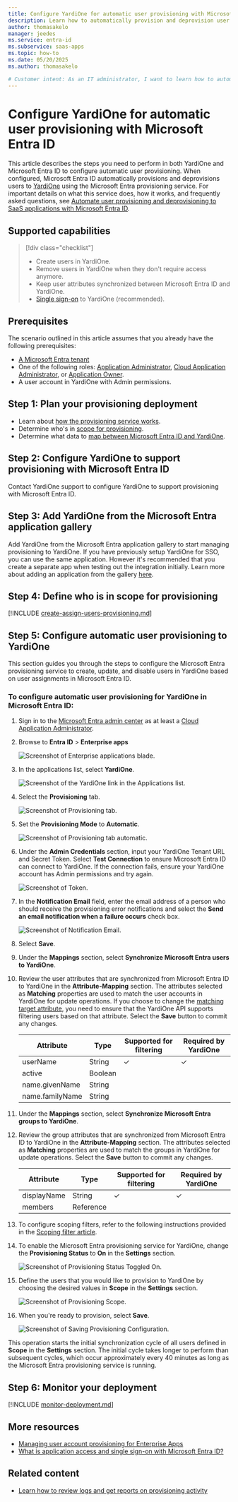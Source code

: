 ```yaml
---
title: Configure YardiOne for automatic user provisioning with Microsoft Entra ID
description: Learn how to automatically provision and deprovision user accounts from Microsoft Entra ID to YardiOne.
author: thomasakelo
manager: jeedes
ms.service: entra-id
ms.subservice: saas-apps
ms.topic: how-to
ms.date: 05/20/2025
ms.author: thomasakelo

# Customer intent: As an IT administrator, I want to learn how to automatically provision and deprovision user accounts from Microsoft Entra ID to YardiOne so that I can streamline the user management process and ensure that users have the appropriate access to YardiOne.
---
```


# Configure YardiOne for automatic user provisioning with Microsoft Entra ID

This article describes the steps you need to perform in both YardiOne and Microsoft Entra ID to configure automatic user provisioning. When configured, Microsoft Entra ID automatically provisions and deprovisions users to [YardiOne](https://www.yardi.com) using the Microsoft Entra provisioning service. For important details on what this service does, how it works, and frequently asked questions, see [Automate user provisioning and deprovisioning to SaaS applications with Microsoft Entra ID](~/identity/app-provisioning/user-provisioning.md). 


## Supported capabilities
> [!div class="checklist"]
> * Create users in YardiOne.
> * Remove users in YardiOne when they don't require access anymore.
> * Keep user attributes synchronized between Microsoft Entra ID and YardiOne.
> * [Single sign-on](yardione-tutorial.md) to YardiOne (recommended).

## Prerequisites

The scenario outlined in this article assumes that you already have the following prerequisites:

* [A Microsoft Entra tenant](~/identity-platform/quickstart-create-new-tenant.md) 
* One of the following roles: [Application Administrator](/entra/identity/role-based-access-control/permissions-reference#application-administrator), [Cloud Application Administrator](/entra/identity/role-based-access-control/permissions-reference#cloud-application-administrator), or [Application Owner](/entra/fundamentals/users-default-permissions#owned-enterprise-applications).
* A user account in YardiOne with Admin permissions.

## Step 1: Plan your provisioning deployment

* Learn about [how the provisioning service works](~/identity/app-provisioning/user-provisioning.md).
* Determine who's in [scope for provisioning](~/identity/app-provisioning/define-conditional-rules-for-provisioning-user-accounts.md).
* Determine what data to [map between Microsoft Entra ID and YardiOne](~/identity/app-provisioning/customize-application-attributes.md).

## Step 2: Configure YardiOne to support provisioning with Microsoft Entra ID

Contact YardiOne support to configure YardiOne to support provisioning with Microsoft Entra ID.

## Step 3: Add YardiOne from the Microsoft Entra application gallery

Add YardiOne from the Microsoft Entra application gallery to start managing provisioning to YardiOne. If you have previously setup YardiOne for SSO, you can use the same application. However it's recommended that you create a separate app when testing out the integration initially. Learn more about adding an application from the gallery [here](~/identity/enterprise-apps/add-application-portal.md). 

## Step 4: Define who is in scope for provisioning 

[!INCLUDE [create-assign-users-provisioning.md](~/identity/saas-apps/includes/create-assign-users-provisioning.md)]

## Step 5: Configure automatic user provisioning to YardiOne 

This section guides you through the steps to configure the Microsoft Entra provisioning service to create, update, and disable users in YardiOne based on user assignments in Microsoft Entra ID.

<a name='to-configure-automatic-user-provisioning-for-YardiOne-in-azure-ad'></a>

### To configure automatic user provisioning for YardiOne in Microsoft Entra ID:

1. Sign in to the [Microsoft Entra admin center](https://entra.microsoft.com) as at least a [Cloud Application Administrator](~/identity/role-based-access-control/permissions-reference.md#cloud-application-administrator).
1. Browse to **Entra ID** > **Enterprise apps**

	![Screenshot of Enterprise applications blade.](common/enterprise-applications.png)

1. In the applications list, select **YardiOne**.

	![Screenshot of the YardiOne link in the Applications list.](common/all-applications.png)

1. Select the **Provisioning** tab.

	![Screenshot of Provisioning tab.](common/provisioning.png)

1. Set the **Provisioning Mode** to **Automatic**.

	![Screenshot of Provisioning tab automatic.](common/provisioning-automatic.png)

1. Under the **Admin Credentials** section, input your YardiOne Tenant URL and Secret Token. Select **Test Connection** to ensure Microsoft Entra ID can connect to YardiOne. If the connection fails, ensure your YardiOne account has Admin permissions and try again.

 	![Screenshot of Token.](common/provisioning-testconnection-tenanturltoken.png)

1. In the **Notification Email** field, enter the email address of a person who should receive the provisioning error notifications and select the **Send an email notification when a failure occurs** check box.

	![Screenshot of Notification Email.](common/provisioning-notification-email.png)

1. Select **Save**.

1. Under the **Mappings** section, select **Synchronize Microsoft Entra users to YardiOne**.

1. Review the user attributes that are synchronized from Microsoft Entra ID to YardiOne in the **Attribute-Mapping** section. The attributes selected as **Matching** properties are used to match the user accounts in YardiOne for update operations. If you choose to change the [matching target attribute](~/identity/app-provisioning/customize-application-attributes.md), you need to ensure that the YardiOne API supports filtering users based on that attribute. Select the **Save** button to commit any changes.

   |Attribute|Type|Supported for filtering|Required by YardiOne|
   |---|---|---|---|
   |userName|String|&check;|&check;
   |active|Boolean||
   |name.givenName|String||
   |name.familyName|String||

1. Under the **Mappings** section, select **Synchronize Microsoft Entra groups to YardiOne**.

1. Review the group attributes that are synchronized from Microsoft Entra ID to YardiOne in the **Attribute-Mapping** section. The attributes selected as **Matching** properties are used to match the groups in YardiOne for update operations. Select the **Save** button to commit any changes.

   |Attribute|Type|Supported for filtering|Required by YardiOne|
   |---|---|---|---|
   |displayName|String|&check;|&check;
   |members|Reference||

1. To configure scoping filters, refer to the following instructions provided in the [Scoping filter  article](~/identity/app-provisioning/define-conditional-rules-for-provisioning-user-accounts.md).

1. To enable the Microsoft Entra provisioning service for YardiOne, change the **Provisioning Status** to **On** in the **Settings** section.

	![Screenshot of Provisioning Status Toggled On.](common/provisioning-toggle-on.png)

1. Define the users that you would like to provision to YardiOne by choosing the desired values in **Scope** in the **Settings** section.

	![Screenshot of Provisioning Scope.](common/provisioning-scope.png)

1. When you're ready to provision, select **Save**.

	![Screenshot of Saving Provisioning Configuration.](common/provisioning-configuration-save.png)

This operation starts the initial synchronization cycle of all users defined in **Scope** in the **Settings** section. The initial cycle takes longer to perform than subsequent cycles, which occur approximately every 40 minutes as long as the Microsoft Entra provisioning service is running. 

## Step 6: Monitor your deployment

[!INCLUDE [monitor-deployment.md](~/identity/saas-apps/includes/monitor-deployment.md)]

## More resources

* [Managing user account provisioning for Enterprise Apps](~/identity/app-provisioning/configure-automatic-user-provisioning-portal.md)
* [What is application access and single sign-on with Microsoft Entra ID?](~/identity/enterprise-apps/what-is-single-sign-on.md)

## Related content

* [Learn how to review logs and get reports on provisioning activity](~/identity/app-provisioning/check-status-user-account-provisioning.md)